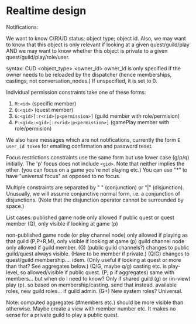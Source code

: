 # Realtime design

Notifications:

We want to know C(R)UD status; object type; object id.
Also, we may want to know that this object is only relevant if looking at a given quest/guild/play
AND we may want to know whether this object is private to a given quest/guild/play/role/user.

syntax:
CUD <object_type> <id> <owner_id> <constraints>
owner_id is only specified if the owner needs to be reloaded by the dispatcher (hence memberships, castings, not conversation_nodes.) If unspecified, it is set to 0.

Individual permission constraints take one of these forms:

1. `M:<id>` (specific member)
2. `Q:<qid>` (quest member)
3. `G:<gid>[:r<rid>|p<permission>]` (guild member with role/permision)
4. `P:<gid>:<qid>[:r<rid>|p<permission>]` (gamePlay member with role/permision)

We also have messages which are not notifications, currently the form `E user_id token` for emailing confirmation and password reset.

Focus restrictions constraints use the same form but use lower case (g/p/q) initially. The 'p' focus does not include `<gid>`. Note that neither implies the other. (you can focus on a game you're not playing etc.) You can use "*" to have "universal focus" as opposed to no focus.

Multiple constraints are separated by " " (conjunction) or "|" (disjunction). Unusually, we will assume conjunctive normal form, i.e. a conjunction of disjunctions. (Note that the disjunction operator cannot be surrounded by space.)

List cases:
published game node only allowed if public quest or quest member (Q), only visible if looking at game (p)

non-published game node (or play channel node) only allowed if playing as that guild (P,P+R,M), only visible if looking at game (p)
guild channel node only allowed if guild member. (G)
(public guild channels?)
changes to public guild/quest always visible. (Have to be member if private.) (Q/G)
changes to quest/guild membership.... idem. (Only useful if looking at quest or more than that? See aggregates below.) (Q/G, maybe q/g)
casting etc. is play-level, so allowed/visible if public quest. (P; p if aggregates)
same with members... but when do I need to know? Only if shared guild (g) or (in-view) play (p). so based on membership/casting. send that instead.
available roles, new guild roles... if guild admin. (G+)
New system roles? Universal.


Note: computed aggregates (#members etc.) should be more visible than otherwise.
Maybe create a view with member number etc.
It makes no sense for a private guild to play a public quest.
